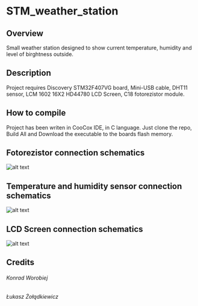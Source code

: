 # STM_weather_station

## Overview

Small weather station designed to show current temperature, humidity and level of birghtness outside.

## Description

Project requires Discovery STM32F407VG board, Mini-USB cable, DHT11 sensor, LCM 1602 16X2 HD44780 LCD Screen, C18 fotorezistor module.

## How to compile

Project has been writen in CooCox IDE, in C language. Just clone the repo, Build All and Download the executable to the boards flash memory.

## Fotorezistor connection schematics
![alt text](https://i.imgur.com/iUqM2s5.jpg)

## Temperature and humidity sensor connection schematics
![alt text](https://i.imgur.com/Nxug85x.jpg)

## LCD Screen connection schematics
![alt text](https://i.imgur.com/3QrFGTP.jpg)

## Credits

###### Konrad Worobiej
###### Łukasz Żołądkiewicz
